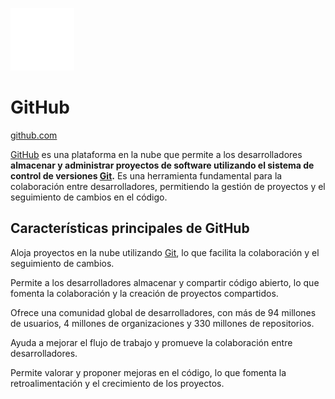 <img src="../Git-GitHub/img/github-mark-white.svg" alt="Logo de GitHub" height="100"><br>

# GitHub

[github.com](https://github.com/)

[GitHub](../GLOSARIO.md#github) es una plataforma en la nube que permite a los desarrolladores **almacenar y administrar proyectos de software utilizando el sistema de control de versiones [Git](../GLOSARIO.md#git).** Es una herramienta fundamental para la colaboración entre desarrolladores, permitiendo la gestión de proyectos y el seguimiento de cambios en el código.

## Características principales de GitHub

Aloja proyectos en la nube utilizando [Git](../GLOSARIO.md#git), lo que facilita la colaboración y el seguimiento de cambios.

Permite a los desarrolladores almacenar y compartir código abierto, lo que fomenta la colaboración y la creación de proyectos compartidos.

Ofrece una comunidad global de desarrolladores, con más de 94 millones de usuarios, 4 millones de organizaciones y 330 millones de repositorios.

Ayuda a mejorar el flujo de trabajo y promueve la colaboración entre desarrolladores.

Permite valorar y proponer mejoras en el código, lo que fomenta la retroalimentación y el crecimiento de los proyectos.